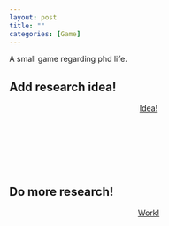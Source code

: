 ```yaml
---
layout: post
title: ""
categories: [Game]
---
```

A small game regarding phd life.

<script src="/assets/flush.js"></script>
<h2> Add research idea! </h2>
<div class="container" style="display: flex;align-items: center;justify-content: center;">
    <a href="https://forms.gle/WdjpfZQuPvbPejSE7" target="_blank" class="button primary">Idea!</a>
</div>



<h2 style="padding-top:100px;"> Do more research!</h2>
<div class="container" style="display: flex;align-items: center;justify-content: center;">
        <a href="#" class="button primary" onclick="selectIdea()">Work!</a>
</div>

<div class="container" style="display: flex;align-items: center;justify-content: center;padding-top:100px;">
    <span id="idea"></span>
</div>


